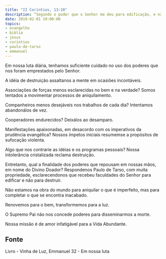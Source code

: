 ```yaml
---
title: "II Coríntios, 13:10"
description: “Segundo o poder que o Senhor me deu para edificação, e não para destruição.” Paulo (II Coríntios, 13:10)
date: 2019-02-01 19:00:00
topics: 
- evangelho
- biblia
- jesus
- corintios
- paulo-de-tarso
- emmanuel
---
```


Em nossa luta diária, tenhamos suficiente cuidado no uso dos poderes que
nos foram emprestados pelo Senhor.

A idéia de destruição assalta­nos a mente em ocasiões incontáveis.

Associações de forças menos esclarecidas no bem e na verdade?
Somos tentados a movimentar processos de aniquilamento.

Companheiros menos desejáveis nos trabalhos de cada dia?
Intentamos abandoná­los de vez.

Cooperadores endurecidos?
Deixá­los ao desamparo.

Manifestações apaixonadas, em desacordo com os imperativos da prudência
evangélica?
Nossos ímpetos iniciais resumem­se a propósitos de sufocação violenta.

Algo que nos contrarie as idéias e os programas pessoais?
Nossa intolerância cristalizada reclama destruição.

Entretanto, qual a finalidade dos poderes que repousam em nossas mãos,
em nome do Divino Doador?
Responde­nos Paulo de Tarso, com muita propriedade, esclarecendo­nos
que recebeu faculdades do Senhor para edificar e não para destruir.

Não estamos na obra do mundo para aniquilar o que é imperfeito, mas para
completar o que se encontra inacabado.

Renovemos para o bem, transformemos para a luz.

O Supremo Pai não nos concede poderes para disseminarmos a morte.

Nossa missão é de amor infatigável para a Vida Abundante.


## Fonte
Livro - Vinha de Luz, Emmanuel
32 - Em nossa luta

